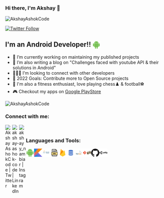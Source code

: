 ### Hi there, I'm Akshay 👋

<p align="left"><img src="https://komarev.com/ghpvc/?username=AkshayAshokCode&label=Profile%20views&color=0e75b6&style=flat"
                     alt="AkshayAshokCode"/></p>
                     
[![Twitter Follow](https://img.shields.io/twitter/follow/AkshayAshokCode?color=1DA1F2&logo=twitter&style=for-the-badge)](https://twitter.com/intent/follow?screen_name=AkshayAshokCode)

## I'm an Android Developer!! <img align="center" alt="Android" width="25px" src="https://raw.githubusercontent.com/github/explore/80688e429a7d4ef2fca1e82350fe8e3517d3494d/topics/android/android.png" />

- 🌱 I’m currently working on maintaining my published projects
- 📖 I’m also writing a blog on "Challenges faced with youtube API & their solutions in Android"
- 🧑‍🤝‍🧑 I’m looking to connect with other developers
- 🥅 2022 Goals: Contribute more to Open Source projects
- 💪 I'm also a fitness enthusiast, love playing chess♟️ & football⚽
- 🎮 Checkout my apps on [Google PlayStore](https://play.google.com/store/apps/developer?id=Akshay+Ashok)

<p><img align="center" src="https://github-readme-streak-stats.herokuapp.com/?user=AkshayAshokCode&theme=github-dark&hide_border=true" alt="AkshayAshokCode"/></p>

### Connect with me:

[<img align="left" alt="AkshayAshokCode | Twitter" width="22px" src="https://cdn.jsdelivr.net/npm/simple-icons@v3/icons/twitter.svg" />][twitter]
[<img align="left" alt="akshay-ashok-code | LinkedIn" width="22px" src="https://cdn.jsdelivr.net/npm/simple-icons@v3/icons/linkedin.svg" />][linkedin]
[<img align="left" alt="akshayy_nambiar | Instagram" width="22px" src="https://cdn.jsdelivr.net/npm/simple-icons@v3/icons/instagram.svg" />][instagram]

<br />

### Languages and Tools:

[<img align="left" alt="Android" width="26px" src="https://raw.githubusercontent.com/github/explore/80688e429a7d4ef2fca1e82350fe8e3517d3494d/topics/android/android.png" />][ak]
[<img align="left" alt="Kotlin" width="26px" src="https://raw.githubusercontent.com/github/explore/80688e429a7d4ef2fca1e82350fe8e3517d3494d/topics/kotlin/kotlin.png" />][ak]
[<img align="left" alt="Java" width="26px" src="https://raw.githubusercontent.com/github/explore/80688e429a7d4ef2fca1e82350fe8e3517d3494d/topics/java/java.png" />][ak]
[<img align="left" alt="XML" width="26px" src="https://raw.githubusercontent.com/github/explore/05a6f4c574a32b6b2f04c2e589f6c82d9df46a5d/topics/xml/xml.png" />][ak]
[<img align="left" alt="Firebase" width="26px" src="https://raw.githubusercontent.com/github/explore/80688e429a7d4ef2fca1e82350fe8e3517d3494d/topics/firebase/firebase.png" />][ak]
[<img align="left" alt="SQL" width="26px" src="https://raw.githubusercontent.com/github/explore/80688e429a7d4ef2fca1e82350fe8e3517d3494d/topics/sql/sql.png" />][ak]
[<img align="left" alt="MySQL" width="26px" src="https://raw.githubusercontent.com/github/explore/80688e429a7d4ef2fca1e82350fe8e3517d3494d/topics/mysql/mysql.png" />][ak]
[<img align="left" alt="Git" width="26px" src="https://raw.githubusercontent.com/github/explore/80688e429a7d4ef2fca1e82350fe8e3517d3494d/topics/git/git.png" />][ak]
[<img align="left" alt="GitHub" width="26px" src="https://raw.githubusercontent.com/github/explore/78df643247d429f6cc873026c0622819ad797942/topics/github/github.png" />][ak]
[<img align="left" alt="Unity" width="26px" src="https://raw.githubusercontent.com/github/explore/80688e429a7d4ef2fca1e82350fe8e3517d3494d/topics/unity/unity.png" />][ak]

[ak]: https://www.google.com/search?q=Languages+and+Tools&rlz=1C1CHBF_enIN875IN875&oq=Languages+and+Tools&aqs=chrome..69i57.238j0j7&sourceid=chrome&ie=UTF-8
[twitter]: https://twitter.com/AkshayAshokCode
[instagram]: https://instagram.com/akshayy_nambiar
[linkedin]: https://linkedin.com/in/akshay-ashok-code
